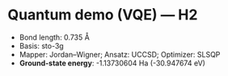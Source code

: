 # Quantum demo (VQE) — H2
- Bond length: 0.735 Å  
- Basis: sto-3g  
- Mapper: Jordan–Wigner; Ansatz: UCCSD; Optimizer: SLSQP  
- **Ground-state energy**: -1.13730604 Ha (-30.947674 eV)
